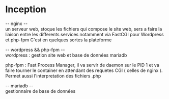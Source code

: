 # Inception

-- nginx -- \
un serveur web, stoque les fichiers qui compose le site web, sers a faire
la liaison entre les differents services notamment via FastCGI pour Wordpress et php-fpm
C'est en quelques sortes la plateforme 

-- wordpress && php-fpm -- \
wordpress : gestion site web et base de données mariadb

php-fpm   : Fast Process Manager, il va servir de daemon sur le PID 1 et va faire tourner le container en attendant des requetes
            CGI ( celles de nginx ).
            Permet aussi l'interpretation des fichiers .php

-- mariadb -- \
gestionnaire de base de données 
